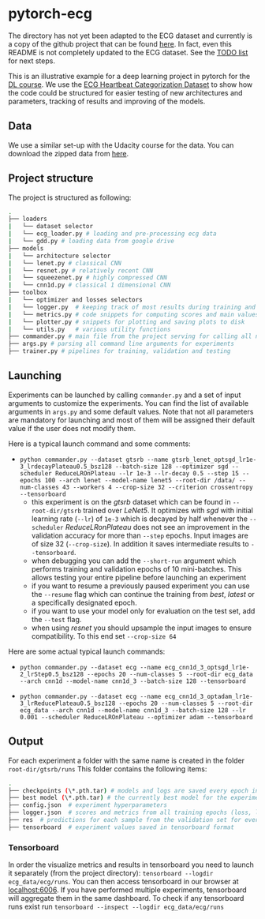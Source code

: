 # pytorch-ecg
The directory has not yet been adapted to the ECG dataset and currently is a copy of the github project that can be found [here](https://github.com/abursuc/dldiy-gtsrb). In fact, even this README is not completely updated to the ECG dataset. See the [TODO list](https://github.com/fv316/MAP583/blob/master/Francisco/TODO.txt) for next steps.

This is an illustrative example for a deep learning project in pytorch for the [DL course](https://mlelarge.github.io/dataflowr-web/dldiy.html). We use the [ECG Heartbeat Categorization Dataset](https://www.kaggle.com/shayanfazeli/heartbeat) to show how the code could be structured for easier testing of new architectures and parameters, tracking of results and improving of the models.

## Data
We use a similar set-up with the Udacity course for the data. You can download the zipped data from [here](https://drive.google.com/file/d/17Rd4YpGwssSpk4xZAT5AyYskjvs95dAY/view?usp=sharing).

## Project structure

The project is structured as following:

```bash
.
├── loaders
|   └── dataset selector
|   └── ecg_loader.py # loading and pre-processing ecg data
|   └── gdd.py # loading data from google drive
├── models
|   └── architecture selector
|   └── lenet.py # classical CNN
|   └── resnet.py # relatively recent CNN 
|   └── squeezenet.py # highly compressed CNN
|   └── cnn1d.py # classical 1 dimensional CNN
├── toolbox
|   └── optimizer and losses selectors
|   └── logger.py  # keeping track of most results during training and storage to static .html file
|   └── metrics.py # code snippets for computing scores and main values to track
|   └── plotter.py # snippets for plotting and saving plots to disk
|   └── utils.py   # various utility functions
├── commander.py # main file from the project serving for calling all necessary functions for training and testing
├── args.py # parsing all command line arguments for experiments
├── trainer.py # pipelines for training, validation and testing
```

## Launching
Experiments can be launched by calling `commander.py` and a set of input arguments to customize the experiments. You can find the list of available arguments in `args.py` and some default values. Note that not all parameters are mandatory for launching and most of them will be assigned their default value if the user does not modify them.

Here is a typical launch command and some comments:

- `python commander.py --dataset gtsrb --name gtsrb_lenet_optsgd_lr1e-3_lrdecayPlateau0.5_bsz128 --batch-size 128 --optimizer sgd --scheduler ReduceLROnPlateau --lr 1e-3 --lr-decay 0.5 --step 15 --epochs 100 --arch lenet --model-name lenet5 --root-dir /data/ --num-classes 43 --workers 4 --crop-size 32 --criterion crossentropy --tensorboard`
  + this experiment is on the _gtsrb_ dataset which can be found in `--root-dir/gtsrb` trained over _LeNet5_. It optimizes with _sgd_ with initial learning rate (`--lr`) of `1e-3` which is decayed by half whenever the `--scheduler` _ReduceLRonPlateau_ does not see an improvement in the validation accuracy for more than `--step` epochs. Input images are of size 32  (`--crop-size`). In addition it saves intermediate results to `--tensorboard`.
  + when debugging you can add the `--short-run` argument which performs training and validation epochs of 10 mini-batches. This allows testing your entire pipeline before launching an experiment
  + if you want to resume a previously paused experiment you can use the `--resume` flag which can continue the training from _best_, _latest_ or a specifically designated epoch.
  + if you want to use your model only for evaluation on the test set, add the `--test` flag.
  + when using _resnet_ you should upsample the input images to ensure compatibility. To this end set `--crop-size 64`
 

Here are some actual typical launch commands:
- `python commander.py --dataset ecg --name ecg_cnn1d_3_optsgd_lr1e-2_lrStep0.5_bsz128 --epochs 20 --num-classes 5 --root-dir ecg_data --arch cnn1d --model-name cnn1d_3 --batch-size 128 --tensorboard`

- `python commander.py --dataset ecg --name ecg_cnn1d_3_optadam_lr1e-3_lrReducePlateau0.5_bsz128 --epochs 20 --num-classes 5 --root-dir ecg_data --arch cnn1d --model-name cnn1d_3 --batch-size 128 --lr 0.001 --scheduler ReduceLROnPlateau --optimizer adam --tensorboard`


## Output
For each experiment a folder with the same name is created in the folder `root-dir/gtsrb/runs`
 This folder contains the following items:

```bash
.
├── checkpoints (\*.pth.tar) # models and logs are saved every epoch in .tar files. Non-modulo 5 epochs are then deleted.
├── best model (\*.pth.tar) # the currently best model for the experiment is saved separately
├── config.json  # experiment hyperparameters
├── logger.json  # scores and metrics from all training epochs (loss, learning rate, accuracy,etc.)
├── res  # predictions for each sample from the validation set for every epoch
├── tensorboard  # experiment values saved in tensorboard format
 ```

### Tensorboard
In order the visualize metrics and results in tensorboard you need to launch it separately (from the project directory): `tensorboard --logdir ecg_data/ecg/runs`. You can then access tensorboard in our browser at [localhost:6006](localhost:6006). If you have performed multiple experiments, tensorboard will aggregate them in the same dashboard. To check if any tensorboard runs exist run `tensorboard --inspect --logdir ecg_data/ecg/runs`
